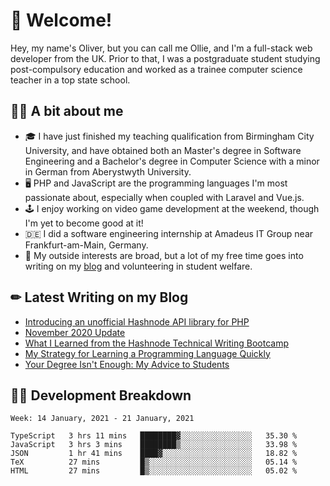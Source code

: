 # 👋 Welcome!

Hey, my name's Oliver, but you can call me Ollie, and I'm a full-stack web developer from the UK. Prior to that, I was a postgraduate student studying post-compulsory education and worked as a trainee computer science teacher in a top state school.

## 👨‍🏫 A bit about me

- 🎓 I have just finished my teaching qualification from Birmingham City University, and have obtained both an Master's degree in Software Engineering and a Bachelor's degree in Computer Science with a minor in German from Aberystwyth University.
- 🖥 PHP and JavaScript are the programming languages I'm most passionate about, especially when coupled with Laravel and Vue.js.
- 🕹 I enjoy working on video game development at the weekend, though I'm yet to become good at it!
- 🇩🇪 I did a software engineering internship at Amadeus IT Group near Frankfurt-am-Main, Germany.
- 🌱 My outside interests are broad, but a lot of my free time goes into writing on my [blog](https://blog.oliverearl.co.uk) and volunteering in student welfare.

## ✏ Latest Writing on my Blog

<!-- BLOG-POST-LIST:START -->
- [Introducing an unofficial Hashnode API library for PHP](https://blog.oliverearl.co.uk/introducing-an-unofficial-hashnode-api-library-for-php)
- [November 2020 Update](https://blog.oliverearl.co.uk/november-2020-update)
- [What I Learned from the Hashnode Technical Writing Bootcamp](https://blog.oliverearl.co.uk/what-i-learned-from-the-hashnode-technical-writing-bootcamp)
- [My Strategy for Learning a Programming Language Quickly](https://blog.oliverearl.co.uk/my-strategy-for-learning-a-programming-language-quickly)
- [Your Degree Isn't Enough: My Advice to Students](https://blog.oliverearl.co.uk/your-degree-isnt-enough-my-advice-to-students)
<!-- BLOG-POST-LIST:END -->

## 👨‍💻 Development Breakdown

<!--START_SECTION:waka-->
```text
Week: 14 January, 2021 - 21 January, 2021

TypeScript   3 hrs 11 mins   ████████▓░░░░░░░░░░░░░░░░   35.30 % 
JavaScript   3 hrs 3 mins    ████████▒░░░░░░░░░░░░░░░░   33.98 % 
JSON         1 hr 41 mins    ████▓░░░░░░░░░░░░░░░░░░░░   18.82 % 
TeX          27 mins         █▒░░░░░░░░░░░░░░░░░░░░░░░   05.14 % 
HTML         27 mins         █▒░░░░░░░░░░░░░░░░░░░░░░░   05.02 % 
```
<!--END_SECTION:waka-->
